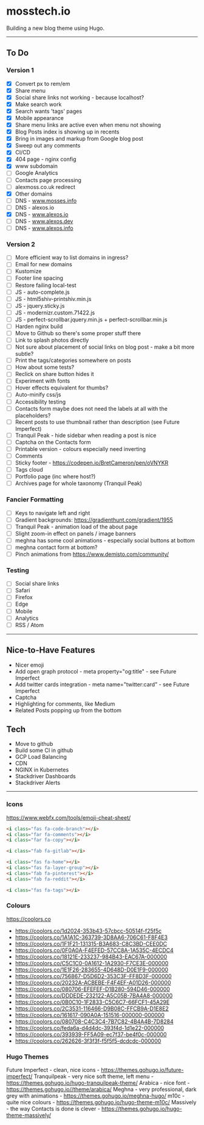 # mosstech.io

Building a new blog theme using Hugo.

---

## To Do

### Version 1

- [x] Convert px to rem/em
- [x] Share menu
- [x] Social share links not working - because localhost?
- [x] Make search work
- [x] Search wants 'tags' pages
- [x] Mobile appearance
- [x] Share menu links are active even when menu not showing
- [x] Blog Posts index is showing up in recents
- [x] Bring in images and markup from Google blog post
- [x] Sweep out any comments
- [x] CI/CD
- [x] 404 page - nginx config
- [x] www subdomain
- [ ] Google Analytics
- [ ] Contacts page processing
- [ ] alexmoss.co.uk redirect
- [x] Other domains
- [ ] DNS - www.mosses.info
- [ ] DNS - alexos.io
- [x] DNS - www.alexos.io
- [ ] DNS - www.alexos.dev
- [ ] DNS - www.alexos.info

### Version 2

- [ ] More efficient way to list domains in ingress?
- [ ] Email for new domains
- [ ] Kustomize
- [ ] Footer line spacing
- [ ] Restore failing local-test
- [ ] JS - auto-complete.js
- [ ] JS - html5shiv-printshiv.min.js
- [ ] JS - jquery.sticky.js
- [ ] JS - modernizr.custom.71422.js
- [ ] JS - perfect-scrollbar.jquery.min.js + perfect-scrollbar.min.js
- [ ] Harden nginx build
- [ ] Move to Github so there's some proper stuff there
- [ ] Link to splash photos directly
- [ ] Not sure about placement of social links on blog post - make a bit more subtle?
- [ ] Print the tags/categories somewhere on posts
- [ ] How about some tests?
- [ ] Reclick on share button hides it
- [ ] Experiment with fonts
- [ ] Hover effects equivalent for thumbs?
- [ ] Auto-minify css/js
- [ ] Accessibility testing
- [ ] Contacts form maybe does not need the labels at all with the placeholders?
- [ ] Recent posts to use thumbnail rather than description (see Future Imperfect)
- [ ] Tranquil Peak - hide sidebar when reading a post is nice
- [ ] Captcha on the Contacts form
- [ ] Printable version - colours especially need inverting
- [ ] Comments
- [ ] Sticky footer - https://codepen.io/BretCameron/pen/oVNYKR
- [ ] Tags cloud
- [ ] Portfolio page (inc where host?)
- [ ] Archives page for whole taxonomy (Tranquil Peak)

### Fancier Formatting

- [ ] Keys to navigate left and right
- [ ] Gradient backgrounds: https://gradienthunt.com/gradient/1955
- [ ] Tranquil Peak - animation load of the about page
- [ ] Slight zoom-in effect on panels / image banners
- [ ] meghna has some cool animations - especially social buttons at bottom
- [ ] meghna contact form at bottom?
- [ ] Pinch animations from https://www.demisto.com/community/

### Testing

- [ ] Social share links
- [ ] Safari
- [ ] Firefox
- [ ] Edge
- [ ] Mobile
- [ ] Analytics
- [ ] RSS / Atom

---

## Nice-to-Have Features

- Nicer emoji
- Add open graph protocol - meta property="og:title" - see Future Imperfect
- Add twitter cards integration - meta name="twitter:card" - see Future Imperfect
- Captcha
- Highlighting for comments, like Medium
- Related Posts popping up from the bottom

## Tech

- Move to github
- Build some CI in github
- GCP Load Balancing
- CDN
- NGINX in Kubernetes
- Stackdriver Dashboards
- Stackdriver Alerts

---

### Icons

https://www.webfx.com/tools/emoji-cheat-sheet/

```html
<i class="fas fa-code-branch"></i>
<i class="far fa-comments"></i>
<i class="far fa-copy"></i>

<i class="fab fa-gitlab"></i>

<i class="fas fa-home"></i>
<i class="fas fa-layer-group"></i>
<i class="fab fa-pinterest"></i>
<i class="fab fa-reddit"></i>

<i class="fas fa-tags"></i>
```

### Colours

https://coolors.co

- https://coolors.co/1d2024-353b43-57cbcc-50514f-f25f5c
- https://coolors.co/1A1A1C-363739-3D8AA6-706C61-F8F4E3
- https://coolors.co/1F1F21-131315-B3A683-C8C3BD-CEE0DC
- https://coolors.co/0F0A0A-F4EFED-57CC8A-1A535C-4ECDC4
- https://coolors.co/18121E-233237-984B43-EAC67A-000000
- https://coolors.co/C5C1C0-0A1612-1A2930-F7CE3E-000000
- https://coolors.co/1E1F26-283655-4D648D-D0E1F9-000000
- https://coolors.co/756867-D5D6D2-353C3F-FF8D3F-000000
- https://coolors.co/20232A-ACBEBE-F4F4EF-A01D26-000000
- https://coolors.co/080706-EFEFEF-D1B280-594D46-000000
- https://coolors.co/DDDEDE-232122-A5C05B-7BA4A8-000000
- https://coolors.co/0B0C10-1F2833-C5C6C7-66FCF1-45A29E
- https://coolors.co/2C3531-116466-D9B08C-FFCB9A-D1E8E2
- https://coolors.co/161617-090A0A-151516-000000-000000
- https://coolors.co/080708-C4C3C4-7B7C82-4B4A4B-7D8284
- https://coolors.co/feda6a-d4d4dc-393f4d-1d1e22-000000
- https://coolors.co/393939-FF5A09-ec7f37-be4f0c-000000
- https://coolors.co/262626-3f3f3f-f5f5f5-dcdcdc-000000

### Hugo Themes

Future Imperfect - clean, nice icons - https://themes.gohugo.io/future-imperfect/
Tranquilpeak - very nice soft theme, left menu - https://themes.gohugo.io/hugo-tranquilpeak-theme/
Arabica - nice font - https://themes.gohugo.io//theme/arabica/
Meghna - very professional, dark grey with animations - https://themes.gohugo.io/meghna-hugo/
m10c - quite nice colours - https://themes.gohugo.io/hugo-theme-m10c/
Massively - the way Contacts is done is clever - https://themes.gohugo.io/hugo-theme-massively/
